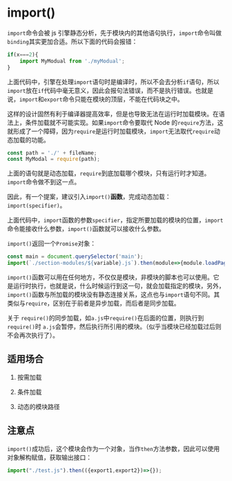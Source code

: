 # import()

`import`命令会被 js 引擎静态分析，先于模块内的其他语句执行，`import`命令叫做`binding`其实更加合适。所以下面的代码会报错：
```js
if(x===2){
    import MyModual from './myModual';
}
```
上面代码中，引擎在处理`import`语句时是编译时，所以不会去分析`if`语句，所以`import`放在`if`代码中毫无意义，因此会报句法错误，而不是执行错误。也就是说，`import`和`export`命令只能在模块的顶层，不能在代码块之中。

这样的设计固然有利于编译器提高效率，但是也导致无法在运行时加载模块。在语法上，条件加载就不可能实现。如果`import`命令要取代 Node 的`require`方法，这就形成了一个障碍，因为`require`是运行时加载模块，`import`无法取代`require`动态加载的功能。

```js
const path = './' + fileName;
const MyModal = require(path);
```

上面的语句就是动态加载，`require`到底加载哪个模块，只有运行时才知道。`import`命令做不到这一点。

因此，有一个提案，建议引入`import()`**函数**，完成动态加载：`import(specifier)`。

上面代码中，`import`函数的参数`specifier`，指定所要加载的模块的位置，`import`命令能接收什么参数，`import()`函数就可以接收什么参数。

`import()`返回一个`Promise`对象：
```js
const main = document.querySelector('main');
import(`./section-modules/${variable}.js`).then(module=>{module.loadPageInfo(main)}).catch(err=>{});
```

`import()`函数可以用在任何地方，不仅仅是模块，非模块的脚本也可以使用。它是运行时执行，也就是说，什么时候运行到这一句，就会加载指定的模块，另外，`import()`函数与所加载的模块没有静态连接关系，这点也与`import`语句不同。其类似与`require`，区别在于前者是异步加载，而后者是同步加载。

关于 `require()`的同步加载，如`a.js`中`require()`在后面的位置，则执行到`require()`时 `a.js`会暂停，然后执行所引用的模块。（似乎当模块已经加载过后则不会再次执行了）。
## 适用场合

1. 按需加载

2. 条件加载

3. 动态的模块路径

## 注意点

`import()`成功后，这个模块会作为一个对象，当作`then`方法参数，因此可以使用对象解构赋值，获取输出接口：
```js
import("./test.js").then(({export1,export2})=>{});
```

